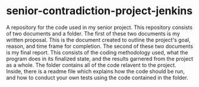 # senior-contradiction-project-jenkins
A repository for the code used in my senior project.
This repository consists of two documents and a folder.
The first of these two documents is my written proposal. This is the document created to outline the project's goal, reason, and time frame for completion.
The second of these two documents is my final report. This consists of the coding methodology used, what the program does in its finalized state, and the results garnered from the project as a whole.
The folder contains all of the code relavent to the project. Inside, there is a readme file which explains how the code should be run, and how to conduct your own tests using the code contained in the folder.
